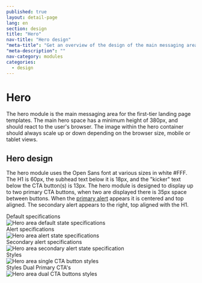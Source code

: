 ```yaml
---
published: true
layout: detail-page
lang: en
section: design
title: "Hero"
nav-title: "Hero design"
"meta-title": "Get an overview of the design of the main messaging areas used on HealthCare.gov landing pages"
"meta-description": ""
nav-category: modules
categories:
  - design
---
```


# Hero

<div class="intro">
The hero module is the main messaging area for the first-tier landing page templates. The main hero space has a minimum height of 380px, and should react to the user's browser. The image within the hero container should always scale up or down depending on the browser size, mobile or tablet views.
</div>

<div class="hr"></div>

## Hero design

The hero module uses the Open Sans font at various sizes in white #FFF. The H1 is 60px, the subhead text below it is 18px, and the "kicker" text below the CTA button(s) is 13px. The hero module is designed to display up to two primary CTA buttons, when two are displayed there is 35px space between buttons. When the [primary alert]({{site.baseurl}}/assets/alerts/)  appears it is centered and top aligned. The secondary alert appears to the right, top aligned with the H1.
<div class="caption">Default specifications</div>
<img class="full" src="{{site.baseurl}}/images/design/modules/hero/1_Hero1.png" alt="Hero area default state specifications"/>

<div class="caption">Alert specifications</div>
<img class="full" src="{{site.baseurl}}/images/design/modules/hero/2_HeroAlert.png" alt="Hero area alert state specifications"/>

<div class="caption">Secondary alert specifications</div>
<img class="full" src="{{site.baseurl}}/images/design/modules/hero/3_SecondaryAlert.png" alt="Hero area secondary alert state specification"/>

<div class="caption">Styles</div>
<img class="full" src="{{site.baseurl}}/images/design/modules/hero/4_Styles.png" alt="Hero area single CTA button styles"/>

<div class="caption">Styles Dual Primary CTA's</div>
<img class="full" src="{{site.baseurl}}/images/design/modules/hero/5_DualCTAs.png" alt="Hero area dual CTA buttons styles"/>

